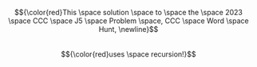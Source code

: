 $${\color{red}This \space solution \space to \space the \space 2023 \space CCC \space J5 \space Problem \space, CCC \space Word \space Hunt, \newline}$$  
$${\color{red}uses \space recursion!}$$

